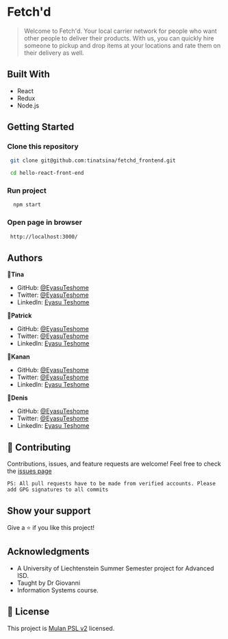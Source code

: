 # Fetch'd

> Welcome to Fetch'd. Your local carrier network for people who want other people to deliver their products. With us,
> you can quickly hire someone to pickup and drop items at your locations and rate them on their delivery as well.

## Built With

- React
- Redux
- Node.js

## Getting Started

### Clone this repository

```bash
 git clone git@github.com:tinatsina/fetchd_frontend.git

 cd hello-react-front-end
```

### Run project

```bash
  npm start
```

### Open page in browser

```bash
 http://localhost:3000/
```

## Authors

👤**Tina**

- GitHub: [@EyasuTeshome](https://github.com/EyasuTeshome)
- Twitter: [@EyasuTeshome](https://twitter.com/EyasuTeshome)
- LinkedIn: [Eyasu Teshome](https://linkedin.com/in/eyasu-teshome)

👤**Patrick**

- GitHub: [@EyasuTeshome](https://github.com/EyasuTeshome)
- Twitter: [@EyasuTeshome](https://twitter.com/EyasuTeshome)
- LinkedIn: [Eyasu Teshome](https://linkedin.com/in/eyasu-teshome)

👤**Kanan**

- GitHub: [@EyasuTeshome](https://github.com/EyasuTeshome)
- Twitter: [@EyasuTeshome](https://twitter.com/EyasuTeshome)
- LinkedIn: [Eyasu Teshome](https://linkedin.com/in/eyasu-teshome)

👤**Denis**

- GitHub: [@EyasuTeshome](https://github.com/EyasuTeshome)
- Twitter: [@EyasuTeshome](https://twitter.com/EyasuTeshome)
- LinkedIn: [Eyasu Teshome](https://linkedin.com/in/eyasu-teshome)

## 🤝 Contributing

Contributions, issues, and feature requests are welcome!
Feel free to check the [issues page](https://github.com/tinatsina/fetchd_frontend/issues)

`PS: All pull requests have to be made from verified accounts. Please add GPG signatures to all commits`

## Show your support

Give a ⭐️ if you like this project!

## Acknowledgments

- A University of Liechtenstein Summer Semester project for Advanced ISD.
- Taught by Dr Giovanni
- Information Systems course.

## 📝 License

This project is [Mulan PSL v2](./LICENSE) licensed.
